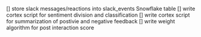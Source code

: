 [] store slack messages/reactions into slack_events Snowflake table
[] write cortex script for sentiment division and classification
[] write cortex script for summarization of postivie and negative feedback
[] write weight algorithm for post interaction score